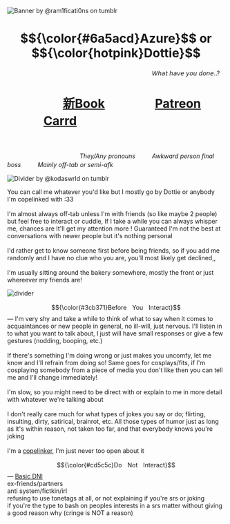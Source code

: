 ![Banner by @ram1ficati0ns on tumblr](https://64.media.tumblr.com/6dff46220886061b38ca4566e3db971b/03b07e8db0bb9e75-06/s2048x3072/fb75bed33236954359de0f68851c4d973fd9a119.pnj)
<h1 align="center"> $${\color{#6a5acd}Azure}$$ or $${\color{hotpink}Dottie}$$ </h1>
ㅤㅤㅤㅤㅤㅤㅤㅤㅤㅤㅤㅤㅤㅤㅤㅤㅤㅤㅤㅤㅤㅤㅤㅤㅤㅤ𝘞𝘩𝘢𝘵 𝘩𝘢𝘷𝘦 𝘺𝘰𝘶 𝘥𝘰𝘯𝘦..?

 # ㅤㅤㅤㅤㅤ[新Book](https://xindromee.atabook.org/) ㅤㅤㅤㅤ [Patreon](https://www.patreon.com/xindrome/about) ㅤㅤㅤㅤ [Carrd](https://xindrome.carrd.co/)

 ㅤㅤㅤㅤㅤㅤ ㅤㅤㅤㅤㅤㅤㅤㅤ ㅤㅤㅤㅤㅤ ㅤㅤㅤㅤㅤㅤ ㅤ ![<img alt="Static Badge" src="https://img.shields.io/badge/Sacrifices-1-6a5acd">](https://komarev.com/ghpvc/?username=xindromee&color=6a5acd&label=Sacrifices&abbreviated=true)

ㅤㅤㅤㅤㅤㅤㅤㅤㅤㅤㅤㅤㅤ*They/Any pronounsㅤㅤㅤAwkward person final bossㅤㅤㅤMainly off-tab or semi-afk*

![Divider by @kodaswrld on tumblr](https://64.media.tumblr.com/3fccfe78f117bd3003dd6d8f636579b3/61ee3e7589f11682-27/s2048x3072/08757d4e4538270f052c5262dcd089a7efe90a1b.pnj)

You can call me whatever you'd like but I mostly go by Dottie or anybody I'm copelinked with :33 </br> <br/> I'm almost always off-tab unless I'm with friends (so like maybe 2 people) but feel free to interact or cuddle, If I take a while you can always whisper me, chances are It'll get my attention more ! Guaranteed I'm not the best at conversations with newer people but it's nothing personal <br/> <br/> I'd rather get to know someone first before being friends, so if you add me randomly and I have no clue who you are, you'll most likely get declined,, <br/></br> I'm usually sitting around the bakery somewhere, mostly the front or just whereever my friends are! 

![divider](https://64.media.tumblr.com/0a249cd14d5f4b3eb146ecf974d961d7/4b9620392240b4dc-f2/s2048x3072/746272046b6df428d8740237de2b4316e9c993dd.pnj)

$${\color{#3cb371}BeforeㅤYouㅤInteract}$$ — I'm very shy and take a while to think of what to say when it comes to acquaintances or new people in general, no ill-will, just nervous. I'll listen in to what you want to talk about, I just will have small responses or give a few gestures (nodding, booping, etc.) </br> </br> If there's something I'm doing wrong or just makes you uncomfy, let me know and I'll refrain from doing so! Same goes for cosplays/fits, if I'm cosplaying somebody from a piece of media you don't like then you can tell me and I'll change immediately! </br></br> I'm slow, so you might need to be direct with or explain to me in more detail with whatever we're talking about </br> </br> I don't really care much for what types of jokes you say or do; flirting, insulting, dirty, satirical, brainrot, etc. All those types of humor just as long as it's within reason, not taken too far, and that everybody knows you're joking </br> </br> I'm a [copelinker](https://rentry.co/xindrome), I'm just never too open about it

$${\color{#cd5c5c}DoㅤNotㅤInteract}$$ — [Basic DNI](https://basic-dni.crd.co/) </br> ex-friends/partners </br> anti system/fictkin/irl </br> refusing to use tonetags at all, or not explaining if you're srs or joking </br> if you're the type to bash on peoples interests in a srs matter without giving a good reason why (cringe is NOT a reason)

